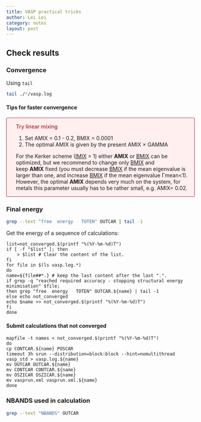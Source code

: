 ```yaml
---
title: VASP practical tricks
author: Lei Lei
category: notes
layout: post
---
```


## Check results
### Convergence
Using `tail`

```bash
tail ./*/vasp.log
```
#### Tips for faster convergence

<div style="border-width: 1px; border-style:solid; border-color: #b2182b; border-radius:3px; background-color: #FFEFEF;">
    <div style="padding-left: 25px; padding-right: 10px;">
        <p>
            <span style="color: #b2182b; font-weight: 550;">Try linear mixing</span>
            <ol>
            <li>Set AMIX = 0.1 - 0.2, BMIX = 0.0001</li>
            <li>The optimal AMIX is given by the present AMIX &times; GAMMA</li>
            </ol>
        </p>
        <p>
            For the Kerker scheme (<a href="https://www.vasp.at/wiki/index.php/IMIX">IMIX</a> = 1) either <b>AMIX</b> or <a href="https://www.vasp.at/wiki/index.php/BMIX">BMIX</a> can be optimized, but we recommend to change only <a href="https://www.vasp.at/wiki/index.php/BMIX">BMIX</a> and keep <b>AMIX</b> fixed (you must decrease <a href="https://www.vasp.at/wiki/index.php/BMIX">BMIX</a> if the mean eigenvalue is larger than one, and increase <a href="https://www.vasp.at/wiki/index.php/BMIX">BMIX</a> if the mean eigenvalue Γmean<1). However, the optimal <b>AMIX</b> depends very much on the system, for metals this parameter usually has to be rather small, e.g. AMIX= 0.02.
        </p>
    </div>
</div>

### Final energy

```bash
grep --text "free  energy   TOTEN" OUTCAR | tail -1
```

Get the energy of a sequence of calculations:

~~~shell
list=not_converged.$(printf "%(%Y-%m-%d)T")
if [ -f "$list" ]; then
    > $list # Clear the content of the list.
fi
for file in $(ls vasp.log.*)
do
name=${file##*.} # keep the last content after the last ".".
if grep -q "reached required accuracy - stopping structural energy minimisation" $file;
then grep "free  energy   TOTEN" OUTCAR.${name} | tail -1
else echo not_converged
echo $name >> not_converged.$(printf "%(%Y-%m-%d)T")
fi
done
~~~

#### Submit calculations that not converged

~~~shell
mapfile -t names < not_converged.$(printf "%(%Y-%m-%d)T")
do
cp CONTCAR.${name} POSCAR
timeout 3h srun --distribution=block:block --hint=nomultithread vasp_std > vasp.log.${name}
mv OUTCAR OUTCAR.${name}
mv CONTCAR CONTCAR.${name}
mv OSZICAR OSZICAR.${name}
mv vasprun.xml vasprun.xml.${name}
done
~~~

### NBANDS used in calculation

```bash
grep --text "NBANDS" OUTCAR
```

